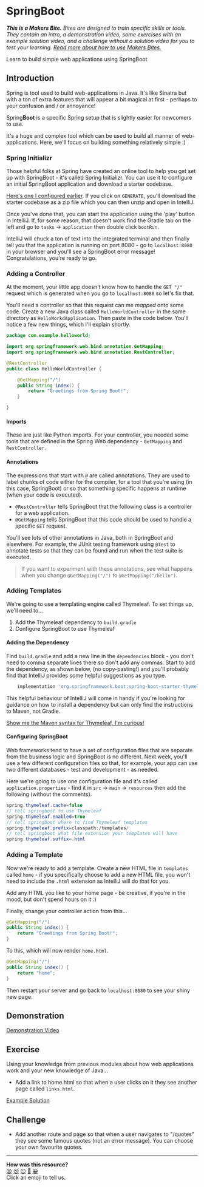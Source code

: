 # SpringBoot

_**This is a Makers Bite.** Bites are designed to train specific skills or
tools. They contain an intro, a demonstration video, some exercises with an
example solution video, and a challenge without a solution video for you to test
your learning. [Read more about how to use Makers
Bites.](https://github.com/makersacademy/course/blob/main/labels/bites.md)_

<!-- OMITTED -->

Learn to build simple web applications using SpringBoot

## Introduction

Spring is tool used to build web-applications in Java. It's like Sinatra but with a ton of extra features that will appear a bit magical at first - perhaps to your confusion and / or annoyance!

Spring**Boot** is a specific Spring setup that is slightly easier for newcomers to use.

It's a huge and complex tool which can be used to build all manner of web-applications. Here, we'll focus on building something relatively simple :)

### Spring Initializr

Those helpful folks at Spring have created an online tool to help you get set up with SpringBoot - it's called Spring Initializr. You can use it to configure an initial SpringBoot application and download a starter codebase.

[Here's one I configured earlier](https://start.spring.io/#!type=gradle-project&language=java&platformVersion=3.0.5&packaging=jar&jvmVersion=17&groupId=com.example&artifactId=hello-world&name=hello-world&description=Demo%20project%20for%20Spring%20Boot&packageName=com.example.hello-world&dependencies=web). If you click on `GENERATE`, you'll download the starter codebase as a zip file which you can then unzip and open in IntelliJ.

Once you've done that, you can start the application using the 'play' button in IntelliJ. If, for some reason, that doesn't work find the Gradle tab on the left and go to `tasks` -> `application` then double click `bootRun`.

IntelliJ will chuck a ton of text into the integrated terminal and then finally tell you that the application is running on port 8080 - go to `localhost:8080` in your browser and you'll see a SpringBoot error message! Congratulations, you're ready to go.

### Adding a Controller

At the moment, your little app doesn't know how to handle the `GET "/"` request which is generated when you go to `localhost:8080` so let's fix that.

You'll need a controller so that this request can me _mapped_ onto some code. Create a new Java class called `HelloWorldController` in the same directory as `HelloWorkdApplication`. Then paste in the code below. You'll notice a few new things, which I'll explain shortly.

```java
package com.example.helloworld;

import org.springframework.web.bind.annotation.GetMapping;
import org.springframework.web.bind.annotation.RestController;

@RestController
public class HelloWorldController {

	@GetMapping("/")
	public String index() {
		return "Greetings from Spring Boot!";
	}

}
```

#### Imports

These are just like Python imports. For your controller, you needed some tools that are defined in the Spring Web dependency - `GetMapping` and `RestController`.

#### Annotations

The expressions that start with `@` are called annotations. They are used to label chunks of code either for the compiler, for a tool that you're using (in this case, SpringBoot) or so that something specific happens at runtime (when your code is executed).

- `@RestController` tells SpringBoot that the following class is a controller for a web application.
- `@GetMapping` tells SpringBoot that this code should be used to handle a specific `GET` request.

You'll see lots of other annotations in Java, both in SpringBoot and elsewhere. For example, the JUnit testing framework using `@Test` to annotate tests so that they can be found and run when the test suite is executed.

> If you want to experiment with these annotations, see what happens when you change `@GetMapping("/")` to `@GetMapping("/hello")`.

### Adding Templates

We're going to use a templating engine called Thymeleaf. To set things up, we'll need to...

1. Add the Thymeleaf dependency to `build.gradle`
2. Configure SpringBoot to use Thymeleaf

#### Adding the Dependency

Find `build.gradle` and add a new line in the `dependencies` block - you don't need to comma separate lines there so don't add any commas. Start to add the dependency, as shown below, (no copy-pasting!) and you'll probably find that IntelliJ provides some helpful suggestions as you type.

```groovy
	implementation 'org.springframework.boot:spring-boot-starter-thymeleaf:3.0.4'
```

This helpful behaviour of IntelliJ will come in handy if you're looking for guidance on how to install a dependency but can only find the instructions to Maven, not Gradle.

[Show me the Maven syntax for Thymeleaf, I'm curious!](https://www.baeldung.com/spring-boot-start#simple-mvc-view)

#### Configuring SpringBoot

Web frameworks tend to have a set of configuration files that are separate from the business logic and SpringBoot is no different. Next week, you'll use a few different configuration files so that, for example, your app can use two different databases - test and development - as needed.

Here we're going to use one configuration file and it's called `application.properties` - find it in `src` -> `main` -> `resources` then add the following (without the comments).

```java
spring.thymeleaf.cache=false
// tell springboot to use Thymeleaf
spring.thymeleaf.enabled=true 
// tell springboot where to find Thymeleaf templates
spring.thymeleaf.prefix=classpath:/templates/
// tell springboot what file extension your templates will have
spring.thymeleaf.suffix=.html
```

### Adding a Template

Now we're ready to add a template. Create a new HTML file in `templates` called `home` - if you specifically choose to add a new HTML file, you won't need to include the `.html` extension as IntelliJ will do that for you.

Add any HTML you like to your home page - be creative, if you're in the mood, but don't spend hours on it :)

Finally, change your controller action from this...

```java
@GetMapping("/")
public String index() {
	return "Greetings from Spring Boot!";
}
```

To this, which will now render `home.html`.

```java
@GetMapping("/")
public String index() {
	return "home";
}
```

Then restart your server and go back to `localhost:8080` to see your shiny new page.

## Demonstration

<!-- OMITTED -->

[Demonstration Video]()

## Exercise

Using your knowledge from previous modules about how web applications work and your new knowledge of Java...

* Add a link to home.html so that when a user clicks on it they see another page called `links.html`.

[Example Solution]()

## Challenge

* Add another route and page so that when a user navigates to "/quotes" they see some famous quotes (not an error message). You can choose your own favourite quotes.


<!-- BEGIN GENERATED SECTION DO NOT EDIT -->

---

**How was this resource?**  
[😫](https://airtable.com/shrUJ3t7KLMqVRFKR?prefill_Repository=makersacademy%2Fjava-fundamentals-with-intellij&prefill_File=bites%2F14_spring_boot_bite.md&prefill_Sentiment=😫) [😕](https://airtable.com/shrUJ3t7KLMqVRFKR?prefill_Repository=makersacademy%2Fjava-fundamentals-with-intellij&prefill_File=bites%2F14_spring_boot_bite.md&prefill_Sentiment=😕) [😐](https://airtable.com/shrUJ3t7KLMqVRFKR?prefill_Repository=makersacademy%2Fjava-fundamentals-with-intellij&prefill_File=bites%2F14_spring_boot_bite.md&prefill_Sentiment=😐) [🙂](https://airtable.com/shrUJ3t7KLMqVRFKR?prefill_Repository=makersacademy%2Fjava-fundamentals-with-intellij&prefill_File=bites%2F14_spring_boot_bite.md&prefill_Sentiment=🙂) [😀](https://airtable.com/shrUJ3t7KLMqVRFKR?prefill_Repository=makersacademy%2Fjava-fundamentals-with-intellij&prefill_File=bites%2F14_spring_boot_bite.md&prefill_Sentiment=😀)  
Click an emoji to tell us.

<!-- END GENERATED SECTION DO NOT EDIT -->
